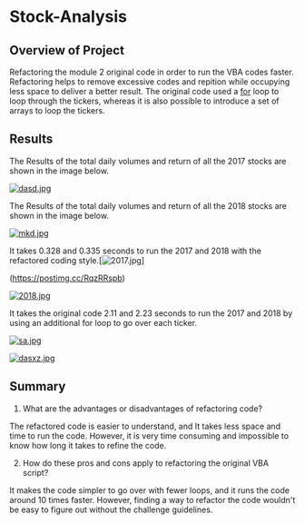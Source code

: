 # Stock-Analysis

## Overview of Project

Refactoring the module 2 original code in order to run the VBA codes faster. Refactoring helps to remove excessive codes and repition while occupying less space to deliver a better result. The original code used a [for](https://docs.microsoft.com/en-us/office/vba/language/reference/user-interface-help/fornext-statement) loop to loop through the tickers, whereas it is also possible to introduce a set of arrays to loop the tickers.

## Results

The Results of the total daily volumes and return of all the 2017 stocks are shown in the image below.

[![dasd.jpg](https://i.postimg.cc/v8XZdgtC/dasd.jpg)](https://postimg.cc/9zRhdfSB)

The Results of the total daily volumes and return of all the 2018 stocks are shown in the image below.

[![mkd.jpg](https://i.postimg.cc/268gd6LB/mkd.jpg)](https://postimg.cc/CZXvSwNF)

It takes 0.328 and 0.335 seconds to run the 2017 and 2018 with the refactored coding style.[![2017.jpg](https://i.postimg.cc/kM2p7LQ9/2017.jpg)]

(https://postimg.cc/RqzRRspb)

[![2018.jpg](https://i.postimg.cc/MpLcJMqz/2018.jpg)](https://postimg.cc/yDF6FNDG)

It takes the original code 2.11 and 2.23 seconds to run the 2017 and 2018 by using an additional for loop to go over each ticker.

[![sa.jpg](https://i.postimg.cc/MHX7YkYD/sa.jpg)](https://postimg.cc/T5M5R4FL)

[![dasxz.jpg](https://i.postimg.cc/Fzcj6y2d/dasxz.jpg)](https://postimg.cc/y31ggZ6s)

## Summary

1. What are the advantages or disadvantages of refactoring code? 

The refactored code is easier to understand, and It takes less space and time to run the code. However, it is very time consuming and impossible to know how long it takes to refine the code.

2. How do these pros and cons apply to refactoring the original VBA script?

It makes the code simpler to go over with fewer loops, and it runs the code around 10 times faster. However, finding a way to refactor the code wouldn't be easy to figure out without the challenge guidelines.

